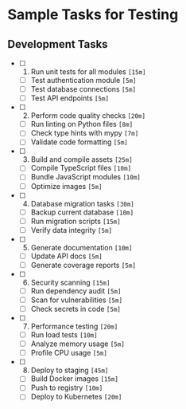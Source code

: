 # Sample Tasks for Testing

## Development Tasks

- [ ] 1. Run unit tests for all modules `[15m]`
  - [ ] Test authentication module `[5m]`
  - [ ] Test database connections `[5m]`
  - [ ] Test API endpoints `[5m]`

- [ ] 2. Perform code quality checks `[20m]`
  - [ ] Run linting on Python files `[8m]`
  - [ ] Check type hints with mypy `[7m]`
  - [ ] Validate code formatting `[5m]`

- [ ] 3. Build and compile assets `[25m]`
  - [ ] Compile TypeScript files `[10m]`
  - [ ] Bundle JavaScript modules `[10m]`
  - [ ] Optimize images `[5m]`

- [ ] 4. Database migration tasks `[30m]`
  - [ ] Backup current database `[10m]`
  - [ ] Run migration scripts `[15m]`
  - [ ] Verify data integrity `[5m]`

- [ ] 5. Generate documentation `[10m]`
  - [ ] Update API docs `[5m]`
  - [ ] Generate coverage reports `[5m]`

- [ ] 6. Security scanning `[15m]`
  - [ ] Run dependency audit `[5m]`
  - [ ] Scan for vulnerabilities `[5m]`
  - [ ] Check secrets in code `[5m]`

- [ ] 7. Performance testing `[20m]`
  - [ ] Run load tests `[10m]`
  - [ ] Analyze memory usage `[5m]`
  - [ ] Profile CPU usage `[5m]`

- [ ] 8. Deploy to staging `[45m]`
  - [ ] Build Docker images `[15m]`
  - [ ] Push to registry `[10m]`
  - [ ] Deploy to Kubernetes `[20m]`